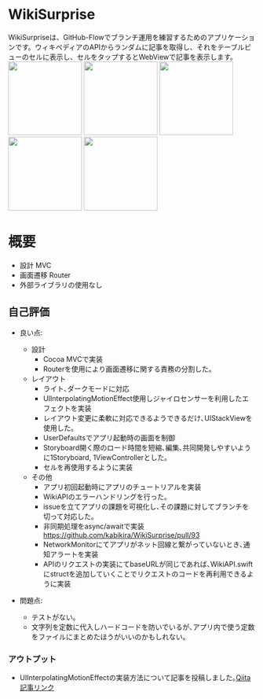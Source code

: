 # WikiSurprise
WikiSurpriseは、GitHub-Flowでブランチ運用を練習するためのアプリケーションです。ウィキペディアのAPIからランダムに記事を取得し、それをテーブルビューのセルに表示し、セルをタップするとWebViewで記事を表示します。  
<img width="150" src="https://github.com/user-attachments/assets/81b2c6ea-3ef9-44e5-903b-5c856f8a5093">
<img width="150" src="https://github.com/user-attachments/assets/85bf76ef-2ce8-4b27-959e-4153fd6ed73a">
<img width="150" src="https://github.com/user-attachments/assets/71ab7dc9-9d9b-4ad9-81d4-c86320e945a0">
<img width="150" src="https://github.com/user-attachments/assets/706dabba-11bc-406c-a8f5-6af539a74730">
<img width="150" src="https://github.com/user-attachments/assets/faefe5fd-69c6-497a-bc70-1e6b36d4e205">


# 概要
* 設計 MVC  
* 画面遷移 Router  
* 外部ライブラリの使用なし  

## 自己評価
- 良い点:
	-  設計
		- Cocoa MVCで実装
		- Routerを使用により画面遷移に関する責務の分割した｡
	- レイアウト
		- ライト､ダークモードに対応
		- UIInterpolatingMotionEffect使用しジャイロセンサーを利用したエフェクトを実装
		- レイアウト変更に柔軟に対応できるようできるだけ､UIStackViewを使用した｡
		- UserDefaultsでアプリ起動時の画面を制御
		- Storyboard開く際のロード時間を短縮､編集､共同開発しやすいように1Storyboard, 1ViewControllerとした｡
  		- セルを再使用するように実装
  - その他
    - アプリ初回起動時にアプリのチュートリアルを実装
    - WikiAPIのエラーハンドリングを行った｡
    - issueを立てアプリの課題を可視化し､その課題に対してブランチを切って対応した｡
    - 非同期処理をasync/awaitで実装 https://github.com/kabikira/WikiSurprise/pull/93
    - NetworkMonitorにてアプリがネット回線と繋がっていないとき､通知アラートを実装
    - APIのリクエストの実装にてbaseURLが同じであれば､WikiAPI.swiftにstructを追加していくことでリクエストのコードを再利用できるように実装




- 問題点:
  - テストがない｡
  - 文字列を定数に代入しハードコードを防いでいるが､アプリ内で使う定数をファイルにまとめたほうがいいのかもしれない｡

### アウトプット
- UIInterpolatingMotionEffectの実装方法について記事を投稿しました｡[Qiita記事リンク](https://qiita.com/Imael/items/1f66307e08243bbea825) 





